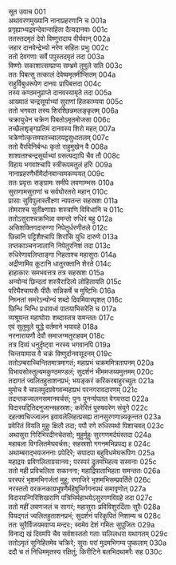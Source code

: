 सूत उवाच	001  
अथावरणमुख्यानि नानाप्रहरणानि च	001a  
प्रगृह्याभ्यद्रवन्देवान्सहिता दैत्यदानवाः	001c  
ततस्तदमृतं देवो विष्णुरादाय वीर्यवान्	002a  
जहार दानवेन्द्रेभ्यो नरेण सहितः प्रभुः	002c  
ततो देवगणाः सर्वे पपुस्तदमृतं तदा	003a  
विष्णोः सकाशात्सम्प्राप्य सम्भ्रमे तुमुले सति	003c  
ततः पिबत्सु तत्कालं देवेष्वमृतमीप्सितम्	004a  
राहुर्विबुधरूपेण दानवः प्रापिबत्तदा	004c  
तस्य कण्ठमनुप्राप्ते दानवस्यामृते तदा	005a  
आख्यातं चन्द्रसूर्याभ्यां सुराणां हितकाम्यया	005c  
ततो भगवता तस्य शिरश्छिन्नमलङ्कृतम्	006a  
चक्रायुधेन चक्रेण पिबतोऽमृतमोजसा	006c  
तच्छैलशृङ्गप्रतिमं दानवस्य शिरो महत्	007a  
चक्रेणोत्कृत्तमपतच्चालयद्वसुधातलम्	007c  
ततो वैरविनिर्बन्धः कृतो राहुमुखेन वै	008a  
शाश्वतश्चन्द्रसूर्याभ्यां ग्रसत्यद्यापि चैव तौ	008c  
विहाय भगवांश्चापि स्त्रीरूपमतुलं हरिः	009a  
नानाप्रहरणैर्भीमैर्दानवान्समकम्पयत्	009c  
ततः प्रवृत्तः सङ्ग्रामः समीपे लवणाम्भसः	010a  
सुराणामसुराणां च सर्वघोरतरो महान्	010c  
प्रासाः सुविपुलास्तीक्ष्णा न्यपतन्त सहस्रशः	011a  
तोमराश्च सुतीक्ष्णाग्राः शस्त्राणि विविधानि च	011c  
ततोऽसुराश्चक्रभिन्ना वमन्तो रुधिरं बहु	012a  
असिशक्तिगदारुग्णा निपेतुर्धरणीतले	012c  
छिन्नानि पट्टिशैश्चापि शिरांसि युधि दारुणे	013a  
तप्तकाञ्चनजालानि निपेतुरनिशं तदा	013c  
रुधिरेणावलिप्ताङ्गा निहताश्च महासुराः	014a  
अद्रीणामिव कूटानि धातुरक्तानि शेरते	014c  
हाहाकारः समभवत्तत्र तत्र सहस्रशः	015a  
अन्योन्यं छिन्दतां शस्त्रैरादित्ये लोहितायति	015c  
परिघैश्चायसैः पीतैः सन्निकर्षे च मुष्टिभिः	016a  
निघ्नतां समरेऽन्योन्यं शब्दो दिवमिवास्पृशत्	016c  
छिन्धि भिन्धि प्रधावध्वं पातयाभिसरेति च	017a  
व्यश्रूयन्त महाघोराः शब्दास्तत्र समन्ततः	017c  
एवं सुतुमुले युद्धे वर्तमाने भयावहे	018a  
नरनारायणौ देवौ समाजग्मतुराहवम्	018c  
तत्र दिव्यं धनुर्दृष्ट्वा नरस्य भगवानपि	019a  
चिन्तयामास वै चक्रं विष्णुर्दानवसूदनम्	019c  
ततोऽम्बराच्चिन्तितमात्रमागतं; महाप्रभं चक्रममित्रतापनम्	020a  
विभावसोस्तुल्यमकुण्ठमण्डलं; सुदर्शनं भीममजय्यमुत्तमम्	020c  
तदागतं ज्वलितहुताशनप्रभं; भयङ्करं करिकरबाहुरच्युतः	021a  
मुमोच वै चपलमुदग्रवेगवन्महाप्रभं परनगरावदारणम्	021c  
तदन्तकज्वलनसमानवर्चसं; पुनः पुनर्न्यपतत वेगवत्तदा	022a  
विदारयद्दितिदनुजान्सहस्रशः; करेरितं पुरुषवरेण संयुगे	022c  
दहत्क्वचिज्ज्वलन इवावलेलिहत्प्रसह्य तानसुरगणान्न्यकृन्तत	023a  
प्रवेरितं वियति मुहुः क्षितौ तदा; पपौ रणे रुधिरमथो पिशाचवत्	023c  
अथासुरा गिरिभिरदीनचेतसो; मुहुर्मुहुः सुरगणमर्दयंस्तदा	024a  
महाबला विगलितमेघवर्चसः; सहस्रशो गगनमभिप्रपद्य ह	024c  
अथाम्बराद्भयजननाः प्रपेदिरे; सपादपा बहुविधमेघरूपिणः	025a  
महाद्रयः प्रविगलिताग्रसानवः; परस्परं द्रुतमभिहत्य सस्वनाः	025c  
ततो मही प्रविचलिता सकानना; महाद्रिपाताभिहता समन्ततः	026a  
परस्परं भृशमभिगर्जतां मुहू; रणाजिरे भृशमभिसम्प्रवर्तिते	026c  
नरस्ततो वरकनकाग्रभूषणैर्महेषुभिर्गगनपथं समावृणोत्	027a  
विदारयन्गिरिशिखराणि पत्रिभिर्महाभयेऽसुरगणविग्रहे तदा	027c  
ततो महीं लवणजलं च सागरं; महासुराः प्रविविशुरर्दिताः सुरैः	028a  
वियद्गतं ज्वलितहुताशनप्रभं; सुदर्शनं परिकुपितं निशाम्य च	028c  
ततः सुरैर्विजयमवाप्य मन्दरः; स्वमेव देशं गमितः सुपूजितः	029a  
विनाद्य खं दिवमपि चैव सर्वशस्ततो गताः सलिलधरा यथागतम्	029c  
ततोऽमृतं सुनिहितमेव चक्रिरे; सुराः परां मुदमभिगम्य पुष्कलाम्	030a  
ददौ च तं निधिममृतस्य रक्षितुं; किरीटिने बलभिदथामरैः सह	030c  
